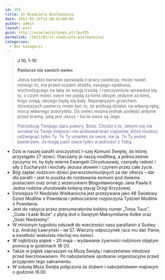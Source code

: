 ```yaml
---
id: 255
title: IV Niedziela Wielkanocna
date: 2011-05-15T14:38:41+00:00
author: admin
layout: post
guid: http://anielaolsztynek.pl/?p=255
permalink: /2011/05/iv-niedziela-wielkanocna/
categories:
  - Bez kategorii
---
```

> **J 10, 1-10**
> 
> **Pasterze nie swoich owiec**
> 
> Jezus bardzo barwnie opowiada o pracy pasterza, może nawet mówiąc to, ma przed oczami Józefa, swojego opiekuna, wychodzącego na łąkę ze swoją trzodą. I rzeczywiście sprawdza się to, o czym mówi: owce nie pójdą za kimś obcym, jedynie za kimś, kogo znają; obcego będą się bały. Największym grzechem dzisiejszych pasterzy może być to, że próbują działać na własną rękę, mocą własnego autorytetu. Do owiec można jednak podejść jedynie przez bramę, jaką jest Jezus &#8211; bo te owce są Jego.
> 
> <span style="color: #666699;">Potrzebuję Twojego daru pokory, Boże. Chodzi o to, żebym się nie wciskał na Twoje miejsce i nie próbował brać ciężarów, które możesz udźwignąć tylko Ty. To Ty umarłeś za owce, nie ja. To Ty jesteś pasterzem. Ja mogę paść owce tylko w jedności z Tobą.</span>

  * Dziś w naszej parafii uroczystość I-szej Komunii Świętej, do której przystąpiło 27 dzieci. Otaczamy je naszą modlitwą, a jednocześnie życzymy im, by były wierne Ewangelii Chrystusowej, czerpały radość i siły z Eucharystii i kochały Jezusa słowem i czynem przez całe życie.
  * Bóg zapłać rodzicom dzieci pierwszokomunijnych za dar ołtarza &#8211; dar dla parafii &#8211; jest to puszka do rozdawania komunii pod dwiema postaciami oraz ornat z wizerunkiem Błogosławionego Jana Pawła II. Jedna rodzina ufundowała kolejną stację Drogi Krzyżowej.
  * Dzisiejsza IV Niedziela Wielkanocna jest przeżywana jako 48 Światowy Dzień Modlitw o Powołania i jednocześnie rozpoczyna Tydzień Modlitw o Powołania.
  * Jest do nabycia przez prenumeratorów kolejny numer &#8222;Totus Tuus&#8221;, &#8222;Cuda i Łaski Boże&#8221; z płytą dvd o Świętym Maksymilianie Kolbe oraz &#8222;Gość Niedzielny&#8221;.
  * W minionym tygodniu odszedł do wieczności nasz parafianin z Sudwy ś.p. Andrzej Ławryński &#8211; lat 57. Wieczny odpoczynek racz mu dać Panie, a światłość wiekuista niechaj mu świeci.
  * W najbliższy piątek &#8211; 20 maja &#8211; wydawanie żywności rodzinom objętym pomocą w godzinach 18-20.
  * Także w piątek zapraszam na Mszę Świętą i nabożeństwo młodzież przed bierzmowaniem. Po nabożeństwie spotkanie organizacyjne przed przyjęciem tego sakramentu.
  * W sobotę Msza Święta połączona ze ślubem i nabożeństwem majowym o godzinie 16.00.